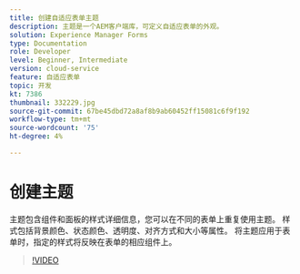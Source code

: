 ```yaml
---
title: 创建自适应表单主题
description: 主题是一个AEM客户端库，可定义自适应表单的外观。
solution: Experience Manager Forms
type: Documentation
role: Developer
level: Beginner, Intermediate
version: cloud-service
feature: 自适应表单
topic: 开发
kt: 7386
thumbnail: 332229.jpg
source-git-commit: 67be45dbd72a8af8b9ab60452ff15081c6f9f192
workflow-type: tm+mt
source-wordcount: '75'
ht-degree: 4%

---
```



# 创建主题

主题包含组件和面板的样式详细信息，您可以在不同的表单上重复使用主题。 样式包括背景颜色、状态颜色、透明度、对齐方式和大小等属性。 将主题应用于表单时，指定的样式将反映在表单的相应组件上。

>[!VIDEO](https://video.tv.adobe.com/v/332229?quality=12&learn=on)

